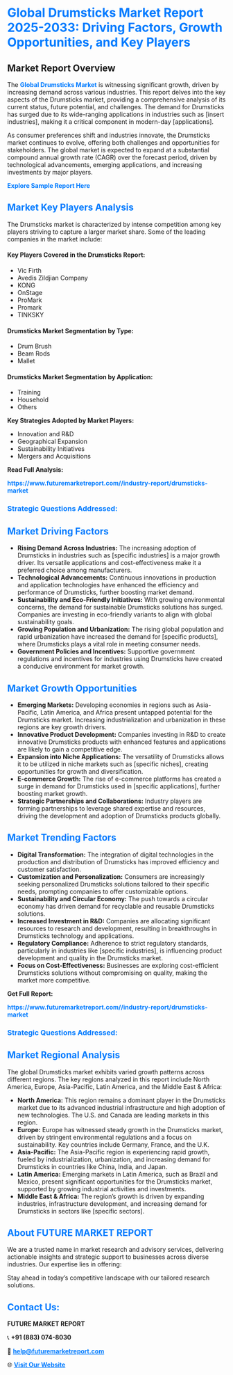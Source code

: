 <h1 style="color: #007BFF;">Global Drumsticks Market Report 2025-2033: Driving Factors, Growth Opportunities, and Key Players</h1>

<section id="overview">
<h2>Market Report Overview</h2>
<p>The <a href="https://www.futuremarketreport.com//industry-report/drumsticks-market" style="color: #007BFF; text-decoration: none;"><strong>Global Drumsticks Market</strong></a> is witnessing significant growth, driven by increasing demand across various industries. This report delves into the key aspects of the Drumsticks market, providing a comprehensive analysis of its current status, future potential, and challenges. The demand for Drumsticks has surged due to its wide-ranging applications in industries such as [insert industries], making it a critical component in modern-day [applications].</p>
<p>As consumer preferences shift and industries innovate, the Drumsticks market continues to evolve, offering both challenges and opportunities for stakeholders. The global market is expected to expand at a substantial compound annual growth rate (CAGR) over the forecast period, driven by technological advancements, emerging applications, and increasing investments by major players.</p>
</section>

<section id="overview">
<p><a href="https://www.futuremarketreport.com//request-sample/reportId=55010" style="color: #007BFF; text-decoration: none;"><strong>Explore Sample Report Here</strong></a></p>
</section>

<section id="key-players">
<h2 style="color: #007BFF;">Market Key Players Analysis</h2>
<p>The Drumsticks market is characterized by intense competition among key players striving to capture a larger market share. Some of the leading companies in the market include:</p>
<h4>Key Players Covered in the Drumsticks Report:</h4>
<ul><li>Vic Firth</li><li>Avedis Zildjian Company</li><li>KONG</li><li>OnStage</li><li>ProMark</li><li>Promark</li><li>TINKSKY</li></ul>
<h4>Drumsticks Market Segmentation by Type:</h4>
<ul><li>Drum Brush</li><li>Beam Rods</li><li>Mallet</li></ul>

<h4>Drumsticks Market Segmentation by Application:</h4>
<ul><li>Training</li><li>Household</li><li>Others</li></ul>
<p><strong>Key Strategies Adopted by Market Players:</strong></p>
<ul>
<li>Innovation and R&D</li>
<li>Geographical Expansion</li>
<li>Sustainability Initiatives</li>
<li>Mergers and Acquisitions</li>
</ul>
</section>

<section>
<p><strong>Read Full Analysis: </strong></p><a href="https://www.futuremarketreport.com//industry-report/drumsticks-market" style="color: #007BFF; text-decoration: none;"><strong>https://www.futuremarketreport.com//industry-report/drumsticks-market</strong></a>
<h3 style="color: #007BFF;">Strategic Questions Addressed:</h3>
</section>

<section id="driving-factors">
<h2 style="color: #007BFF;">Market Driving Factors</h2>
<ul>
<li><strong>Rising Demand Across Industries:</strong> The increasing adoption of Drumsticks in industries such as [specific industries] is a major growth driver. Its versatile applications and cost-effectiveness make it a preferred choice among manufacturers.</li>
<li><strong>Technological Advancements:</strong> Continuous innovations in production and application technologies have enhanced the efficiency and performance of Drumsticks, further boosting market demand.</li>
<li><strong>Sustainability and Eco-Friendly Initiatives:</strong> With growing environmental concerns, the demand for sustainable Drumsticks solutions has surged. Companies are investing in eco-friendly variants to align with global sustainability goals.</li>
<li><strong>Growing Population and Urbanization:</strong> The rising global population and rapid urbanization have increased the demand for [specific products], where Drumsticks plays a vital role in meeting consumer needs.</li>
<li><strong>Government Policies and Incentives:</strong> Supportive government regulations and incentives for industries using Drumsticks have created a conducive environment for market growth.</li>
</ul>
</section>

<section id="growth-opportunities">
<h2 style="color: #007BFF;">Market Growth Opportunities</h2>
<ul>
<li><strong>Emerging Markets:</strong> Developing economies in regions such as Asia-Pacific, Latin America, and Africa present untapped potential for the Drumsticks market. Increasing industrialization and urbanization in these regions are key growth drivers.</li>
<li><strong>Innovative Product Development:</strong> Companies investing in R&D to create innovative Drumsticks products with enhanced features and applications are likely to gain a competitive edge.</li>
<li><strong>Expansion into Niche Applications:</strong> The versatility of Drumsticks allows it to be utilized in niche markets such as [specific niches], creating opportunities for growth and diversification.</li>
<li><strong>E-commerce Growth:</strong> The rise of e-commerce platforms has created a surge in demand for Drumsticks used in [specific applications], further boosting market growth.</li>
<li><strong>Strategic Partnerships and Collaborations:</strong> Industry players are forming partnerships to leverage shared expertise and resources, driving the development and adoption of Drumsticks products globally.</li>
</ul>
</section>

<section id="trending-factors">
<h2 style="color: #007BFF;">Market Trending Factors</h2>
<ul>
<li><strong>Digital Transformation:</strong> The integration of digital technologies in the production and distribution of Drumsticks has improved efficiency and customer satisfaction.</li>
<li><strong>Customization and Personalization:</strong> Consumers are increasingly seeking personalized Drumsticks solutions tailored to their specific needs, prompting companies to offer customizable options.</li>
<li><strong>Sustainability and Circular Economy:</strong> The push towards a circular economy has driven demand for recyclable and reusable Drumsticks solutions.</li>
<li><strong>Increased Investment in R&D:</strong> Companies are allocating significant resources to research and development, resulting in breakthroughs in Drumsticks technology and applications.</li>
<li><strong>Regulatory Compliance:</strong> Adherence to strict regulatory standards, particularly in industries like [specific industries], is influencing product development and quality in the Drumsticks market.</li>
<li><strong>Focus on Cost-Effectiveness:</strong> Businesses are exploring cost-efficient Drumsticks solutions without compromising on quality, making the market more competitive.</li>
</ul>
</section>

<section>
<p><strong>Get Full Report: </strong></p><a href="https://www.futuremarketreport.com//industry-report/drumsticks-market" style="color: #007BFF; text-decoration: none;"><strong>https://www.futuremarketreport.com//industry-report/drumsticks-market</strong></a>
<h3 style="color: #007BFF;">Strategic Questions Addressed:</h3>
</section>


<section id="regional-analysis">
<h2 style="color: #007BFF;">Market Regional Analysis</h2>
<p>The global Drumsticks market exhibits varied growth patterns across different regions. The key regions analyzed in this report include North America, Europe, Asia-Pacific, Latin America, and the Middle East & Africa:</p>
<ul>
<li><strong>North America:</strong> This region remains a dominant player in the Drumsticks market due to its advanced industrial infrastructure and high adoption of new technologies. The U.S. and Canada are leading markets in this region.</li>
<li><strong>Europe:</strong> Europe has witnessed steady growth in the Drumsticks market, driven by stringent environmental regulations and a focus on sustainability. Key countries include Germany, France, and the U.K.</li>
<li><strong>Asia-Pacific:</strong> The Asia-Pacific region is experiencing rapid growth, fueled by industrialization, urbanization, and increasing demand for Drumsticks in countries like China, India, and Japan.</li>
<li><strong>Latin America:</strong> Emerging markets in Latin America, such as Brazil and Mexico, present significant opportunities for the Drumsticks market, supported by growing industrial activities and investments.</li>
<li><strong>Middle East & Africa:</strong> The region’s growth is driven by expanding industries, infrastructure development, and increasing demand for Drumsticks in sectors like [specific sectors].</li>
</ul>
</section>

<footer>
<h2 style="color: #007BFF;">About FUTURE MARKET REPORT</h2>
<p>We are a trusted name in market research and advisory services, delivering actionable insights and strategic support to businesses across diverse industries. Our expertise lies in offering:</p>

<p>Stay ahead in today’s competitive landscape with our tailored research solutions.</p>

<h2 style="color: #007BFF;">Contact Us:</h2>
<p><strong>FUTURE MARKET REPORT</strong></p>
<p>📞 <strong>+91 (883) 074-8030</strong></p>
<p>📧 <strong><a href="mailto:help@futuremarketreport.com" style="color: #007BFF;">help@futuremarketreport.com</a></strong></p>
<p>🌐 <strong><a href="https://www.futuremarketreport.com/" style="color: #007BFF;">Visit Our Website</a></strong></p>
</footer>